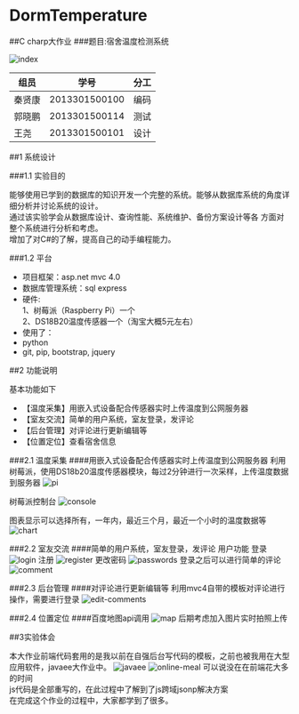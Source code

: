 # DormTemperature
##C charp大作业
###题目:宿舍温度检测系统

![index](https://raw.githubusercontent.com/halfopen/DormTemperature/master/DispPic/1.png)

| 组员        | 学号           |分工            | 
| ----------- |:--------------:|:--------------:|
| 秦贤康      | 2013301500100  |编码			|
| 郭晓鹏      | 2013301500114  |测试			|
| 王尧        | 2013301500101  |设计			|
##1 系统设计

###1.1 实验目的

能够使用已学到的数据库的知识开发一个完整的系统。能够从数据库系统的角度详细分析并讨论系统的设计。<br/>
通过该实验学会从数据库设计、查询性能、系统维护、备份方案设计等各 方面对整个系统进行分析和考虑。<br/>
增加了对C#的了解，提高自己的动手编程能力。

###1.2 平台

- 项目框架：asp.net mvc 4.0
- 数据库管理系统：sql express
- 硬件:<br/>
1、树莓派（Raspberry Pi）一个<br/>
2、DS18B20温度传感器一个（淘宝大概5元左右）<br/>
- 使用了：
- python 
- git, pip, bootstrap, jquery


##2 功能说明

基本功能如下<br/>

- 【温度采集】用嵌入式设备配合传感器实时上传温度到公网服务器
- 【室友交流】简单的用户系统，室友登录，发评论
- 【后台管理】对评论进行更新编辑等
- 【位置定位】查看宿舍信息

###2.1 温度采集
####用嵌入式设备配合传感器实时上传温度到公网服务器
利用树莓派，使用DS18b20温度传感器模块，每过2分钟进行一次采样，上传温度数据到服务器
![pi](https://raw.githubusercontent.com/halfopen/DormTemperature/master/DormTemperature/Images/d1.JPG)

树莓派控制台
![console](https://raw.githubusercontent.com/halfopen/DormTemperature/master/DispPic/pi.png)

图表显示可以选择所有，一年内，最近三个月，最近一个小时的温度数据等
![chart](https://raw.githubusercontent.com/halfopen/DormTemperature/master/DispPic/2.png)


###2.2 室友交流
####简单的用户系统，室友登录，发评论
用户功能
登录
![login](https://raw.githubusercontent.com/halfopen/DormTemperature/master/DispPic/4.png)
注册
![register](https://raw.githubusercontent.com/halfopen/DormTemperature/master/DispPic/8.png)
更改密码
![passwords](https://raw.githubusercontent.com/halfopen/DormTemperature/master/DispPic/7.png)
登录之后可以进行简单的评论
![comment](https://raw.githubusercontent.com/halfopen/DormTemperature/master/DispPic/6.png)

###2.3 后台管理
####对评论进行更新编辑等
利用mvc4自带的模板对评论进行操作，需要进行登录
![edit-comments](https://raw.githubusercontent.com/halfopen/DormTemperature/master/DispPic/5.png)

###2.4 位置定位 
####百度地图api调用
![map](https://raw.githubusercontent.com/halfopen/DormTemperature/master/DispPic/3.png)
后期考虑加入图片实时拍照上传


##3实验体会

本大作业前端代码套用的是我以前在自强后台写代码的模板，之前也被我用在大型应用软件，javaee大作业中。
![javaee](https://raw.githubusercontent.com/halfopen/java_ee_work/master/screen-shot.png)
![online-meal](https://raw.githubusercontent.com/halfopen/OlineOrderMealSystem/master/1.png)
可以说没在在前端花大多的时间<br/>
js代码是全部重写的，在此过程中了解到了js跨域jsonp解决方案<br/>
在完成这个作业的过程中，大家都学到了很多。<br/>
